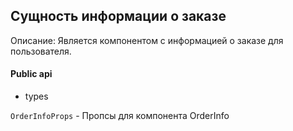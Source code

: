 ## Сущность информации о заказе

Описание:
Является компонентом с информацией о заказе для пользователя.

#### Public api

- types

`OrderInfoProps` - Пропсы для компонента OrderInfo
